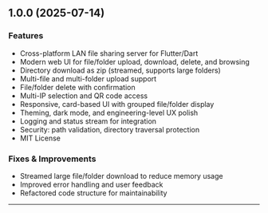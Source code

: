 ## 1.0.0 (2025-07-14)

### Features
- Cross-platform LAN file sharing server for Flutter/Dart
- Modern web UI for file/folder upload, download, delete, and browsing
- Directory download as zip (streamed, supports large folders)
- Multi-file and multi-folder upload support
- File/folder delete with confirmation
- Multi-IP selection and QR code access
- Responsive, card-based UI with grouped file/folder display
- Theming, dark mode, and engineering-level UX polish
- Logging and status stream for integration
- Security: path validation, directory traversal protection
- MIT License

### Fixes & Improvements
- Streamed large file/folder download to reduce memory usage
- Improved error handling and user feedback
- Refactored code structure for maintainability

---
